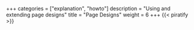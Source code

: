 +++
categories = ["explanation", "howto"]
description = "Using and extending page designs"
title = "Page Designs"
weight = 6
+++
{{< piratify >}}